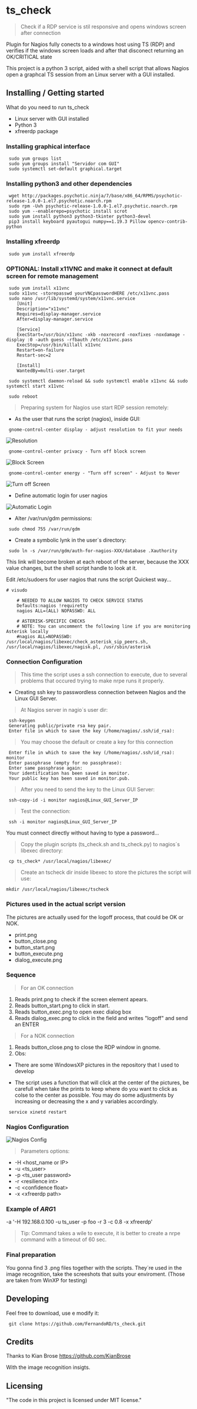 # ts_check

> Check if a RDP service is stil responsive and opens windows screen after connection

 Plugin for Nagios fully conects to a windows host using TS (RDP) and verifies if the windows screen loads and after that disconect returning an OK/CRITICAL state

This project is a python 3 script, aided with a shell script that allows Nagios open a graphcal TS session from an Linux server with a GUI installed.

## Installing / Getting started

What do you need to run ts_check

* Linux server with GUI installed
* Python 3
* xfreerdp package

### Installing graphical interface

```shell
 sudo yum groups list
 sudo yum groups install "Servidor com GUI"
 sudo systemctl set-default graphical.target
```

### Installing python3 and other dependencies

```shell
 wget http://packages.psychotic.ninja/7/base/x86_64/RPMS/psychotic-release-1.0.0-1.el7.psychotic.noarch.rpm
 sudo rpm -Uvh psychotic-release-1.0.0-1.el7.psychotic.noarch.rpm
 sudo yum --enablerepo=psychotic install scrot
 sudo yum install python3 python3-tkinter python3-devel
 pip3 install keyboard pyautogui numpy==1.19.3 Pillow opencv-contrib-python
 ```

### Installing xfreerdp

```shell
 sudo yum install xfreerdp
```

### OPTIONAL: Install x11VNC and make it connect at default screen for remote management

```shell
 sudo yum install x11vnc
 sudo x11vnc -storepasswd yourVNCpasswordHERE /etc/x11vnc.pass
 sudo nano /usr/lib/systemd/system/x11vnc.service
    [Unit]
    Description="x11vnc"
    Requires=display-manager.service
    After=display-manager.service

    [Service]
    ExecStart=/usr/bin/x11vnc -xkb -noxrecord -noxfixes -noxdamage -display :0 -auth guess -rfbauth /etc/x11vnc.pass
    ExecStop=/usr/bin/killall x11vnc
    Restart=on-failure
    Restart-sec=2

    [Install]
    WantedBy=multi-user.target

 sudo systemctl daemon-reload && sudo systemctl enable x11vnc && sudo systemctl start x11vnc

 sudo reboot
```

> Preparing system for Nagios use start RDP session remotely:

* As the user that runs the script (nagios), inside GUI:

```shell
 gnome-control-center display - adjust resolution to fit your needs
```

![Resolution](https://github.com/FernandoRD/ts_check/blob/main/images/picture1.png)

```shell
 gnome-control-center privacy - Turn off block screen
```

![Block Screen](https://github.com/FernandoRD/ts_check/blob/main/images/picture2.png)

```shell
 gnome-control-center energy - "Turn off screen" - Adjust to Never
```

![Turn off Screen](https://github.com/FernandoRD/ts_check/blob/main/images/picture4.png)

* Define automatic login for user nagios

![Automatic Login](https://github.com/FernandoRD/ts_check/blob/main/images/picture3.png)

* Alter /var/run/gdm permissions:

```shell
 sudo chmod 755 /var/run/gdm
```

* Create a symbolic lynk in the user´s directory:

```shell
 sudo ln -s /var/run/gdm/auth-for-nagios-XXX/database .Xauthority
```

This link will become broken at each reboot of the server, because the XXX value changes, but the shell script handle to look at it.

Edit /etc/sudoers for user nagios that runs the script
Quickest way...

```shell
# visudo

    # NEEDED TO ALLOW NAGIOS TO CHECK SERVICE STATUS
    Defaults:nagios !requiretty
    nagios ALL=(ALL) NOPASSWD: ALL

    # ASTERISK-SPECIFIC CHECKS
    # NOTE: You can uncomment the following line if you are monitoring Asterisk locally
    #nagios ALL=NOPASSWD: /usr/local/nagios/libexec/check_asterisk_sip_peers.sh, /usr/local/nagios/libexec/nagisk.pl, /usr/sbin/asterisk
```

### Connection Configuration

> This time the script uses a ssh connection to execute, due to several problems that occured trying to make nrpe runs it properly.

* Creating ssh key to passwordless connection between Nagios and the Linux GUI Server.

> At Nagios server in nagio´s user dir:

```shell
 ssh-keygen
 Generating public/private rsa key pair.
 Enter file in which to save the key (/home/nagios/.ssh/id_rsa):
```

> You may choose the default or create a key for this connection

```shell
 Enter file in which to save the key (/home/nagios/.ssh/id_rsa): monitor
 Enter passphrase (empty for no passphrase):
 Enter same passphrase again:
 Your identification has been saved in monitor.
 Your public key has been saved in monitor.pub.
```

> After you need to send the key to the Linux GUI Server:

```shell
 ssh-copy-id -i monitor nagios@Linux_GUI_Server_IP
```

> Test the connection:

```shell
 ssh -i monitor nagios@Linux_GUI_Server_IP
```

You must connect directly without having to type a password...

> Copy the plugin scripts (ts_check.sh and ts_check.py) to nagios´s libexec directory:

```shell
 cp ts_check* /usr/local/nagios/libexec/
```

> Create an tscheck dir inside libexec to store the pictures the script will use:

```shell
mkdir /usr/local/nagios/libexec/tscheck
```

### Pictures used in the actual script version

The pictures are actually used for the logoff process, that could be OK or NOK.

* print.png
* button_close.png
* button_start.png
* button_execute.png
* dialog_execute.png

### Sequence

> For an OK connection

1) Reads print.png to check if the screen element apears.
2) Reads button_start.png to click in start.
3) Reads button_exec.png to open exec dialog box
4) Reads dialog_exec.png to click in the field and writes "logoff" and send an ENTER

> For a NOK connection

1) Reads button_close.png to close the RDP window in gnome.
2) Obs:

* There are some WindowsXP pictures in the repository that I used to develop

* The script uses a function that will click at the center of the pictures, be carefull when take the prints to keep where do you want to click as colse to the center as possible. You may do some adjustments by increasing or decreasing the x and y variables accordingly.

```shell
 service xinetd restart
```

### Nagios Configuration

![Nagios Config](https://github.com/FernandoRD/ts_check/blob/main/images/picture5.png)

> Parameters options:

* -H \<host_name or IP\>
* -u \<ts_user\>
* -p \<ts_user password\>
* -r \<resilience int\>
* -c \<confidence float\>
* -x \<xfreerdp path\>

### Example of $ARG1$

-a '-H 192.168.0.100 -u ts_user -p foo -r 3 -c 0.8 -x xfreerdp'

> Tip: Command takes a wile to execute, it is better to create a nrpe command with a timeout of 60 sec.

### Final preparation

You gonna find 3 .png files together with the scripts. They´re used in the image recognition, take the screeshots that suits your enviroment. (Those are taken from WinXP for testing)

## Developing

Feel free to download, use e modify it:

```shell
 git clone https://github.com/FernandoRD/ts_check.git
```

## Credits

Thanks to Kian Brose <https://github.com/KianBrose>

With the image recognition insigts.

## Licensing

"The code in this project is licensed under MIT license."
